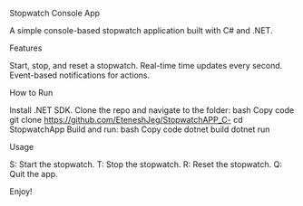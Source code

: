 Stopwatch Console App

A simple console-based stopwatch application built with C# and .NET.

Features

Start, stop, and reset a stopwatch.
Real-time time updates every second.
Event-based notifications for actions.

How to Run

Install .NET SDK.
Clone the repo and navigate to the folder:
bash
Copy code
git clone https://github.com/EteneshJeg/StopwatchAPP_C-
cd StopwatchApp
Build and run:
bash
Copy code
dotnet build
dotnet run

Usage

S: Start the stopwatch.
T: Stop the stopwatch.
R: Reset the stopwatch.
Q: Quit the app.


Enjoy!
